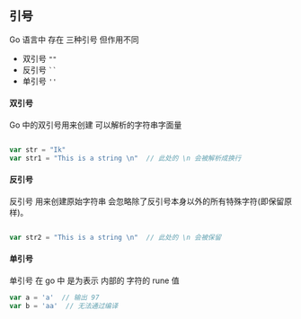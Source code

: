 ## 引号

Go 语言中  存在 三种引号 但作用不同

- 双引号 `""` 
- 反引号 ``` `` ```
- 单引号 `''`


#### 双引号 

Go 中的双引号用来创建 可以解析的字符串字面量

```go

var str = "Ik"
var str1 = "This is a string \n"  // 此处的 \n 会被解析成换行

```

#### 反引号

反引号 用来创建原始字符串 会忽略除了反引号本身以外的所有特殊字符(即保留原样)。

```go

var str2 = "This is a string \n"  // 此处的 \n 会被保留

```

#### 单引号

单引号 在 go 中 是为表示 内部的 字符的 rune 值

```go
var a = 'a'  // 输出 97
var b = 'aa'  // 无法通过编译
```